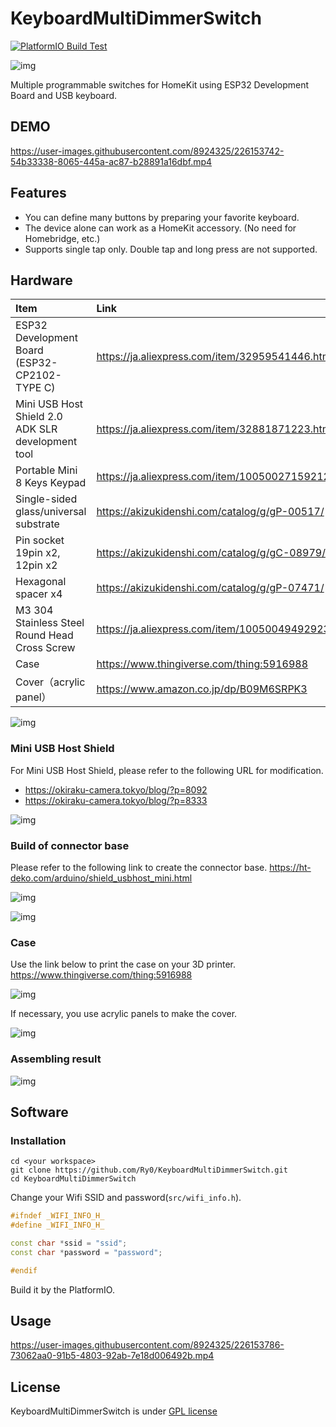 # KeyboardMultiDimmerSwitch
[![PlatformIO Build Test](https://github.com/Ry0/KeyboardMultiDimmerSwitch/actions/workflows/build-test.yaml/badge.svg)](https://github.com/Ry0/KeyboardMultiDimmerSwitch/actions/workflows/build-test.yaml)

![img](image/homekit-badge.png)

Multiple programmable switches for HomeKit using ESP32 Development Board and USB keyboard.
 
## DEMO

https://user-images.githubusercontent.com/8924325/226153742-54b33338-8065-445a-ac87-b28891a16dbf.mp4

## Features

* You can define many buttons by preparing your favorite keyboard.
* The device alone can work as a HomeKit accessory. (No need for Homebridge, etc.)
* Supports single tap only. Double tap and long press are not supported.

## Hardware

|  Item  |  Link  |
| :---- | :---- |
|  ESP32 Development Board (ESP32-CP2102-TYPE C) |  https://ja.aliexpress.com/item/32959541446.html  |
|  Mini USB Host Shield 2.0 ADK SLR development tool |  https://ja.aliexpress.com/item/32881871223.htm   |
|  Portable Mini 8 Keys Keypad |  https://ja.aliexpress.com/item/1005002715921298.html   |
|  Single-sided glass/universal substrate |  https://akizukidenshi.com/catalog/g/gP-00517/   |
|  Pin socket 19pin x2, 12pin x2 | https://akizukidenshi.com/catalog/g/gC-08979/ |
|  Hexagonal spacer x4 | https://akizukidenshi.com/catalog/g/gP-07471/ |
|  M3 304 Stainless Steel Round Head Cross Screw |   https://ja.aliexpress.com/item/1005004949292330.html  |  
|  Case |  https://www.thingiverse.com/thing:5916988 | 
| Cover（acrylic panel） | https://www.amazon.co.jp/dp/B09M6SRPK3 | 

![img](image/0.jpg)


### Mini USB Host Shield
For Mini USB Host Shield, please refer to the following URL for modification.
* https://okiraku-camera.tokyo/blog/?p=8092
* https://okiraku-camera.tokyo/blog/?p=8333

![img](image/1.jpg)

### Build of connector base
Please refer to the following link to create the connector base.
https://ht-deko.com/arduino/shield_usbhost_mini.html

![img](image/2.jpg)

![img](image/3.jpg)

### Case
Use the link below to print the case on your 3D printer.
https://www.thingiverse.com/thing:5916988

![img](image/4.jpg)

If necessary, you use acrylic panels to make the cover.

![img](image/5.jpg)

### Assembling result

![img](image/6.jpg)


## Software
### Installation

```
cd <your workspace>
git clone https://github.com/Ry0/KeyboardMultiDimmerSwitch.git
cd KeyboardMultiDimmerSwitch
```

Change your Wifi SSID and password(`src/wifi_info.h`).

```cpp
#ifndef _WIFI_INFO_H_
#define _WIFI_INFO_H_

const char *ssid = "ssid";
const char *password = "password";

#endif
```

Build it by the PlatformIO.
 
## Usage

https://user-images.githubusercontent.com/8924325/226153786-73062aa0-91b5-4803-92ab-7e18d006492b.mp4
 
## License
 
KeyboardMultiDimmerSwitch is under [GPL license](./LICENSE)
